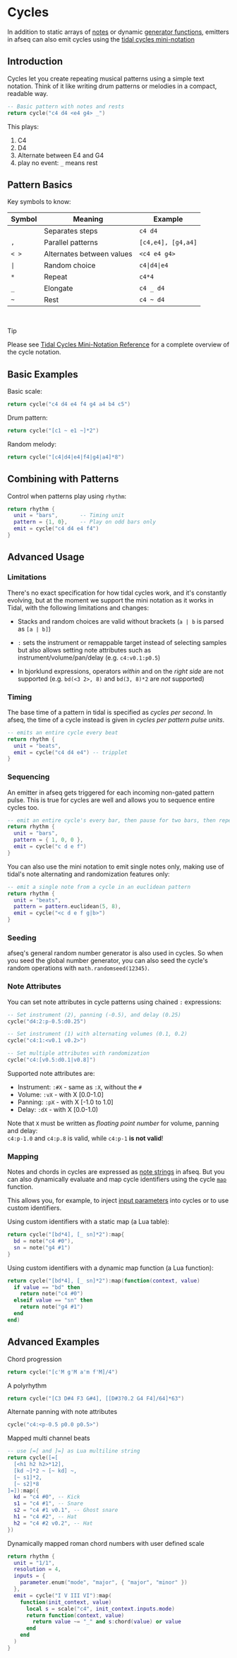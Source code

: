 # Cycles

In addition to static arrays of [notes](./notes&scales.md) or dynamic [generator functions](../extras/generators.md), emitters in afseq can also emit cycles using the [tidal cycles mini-notation](https://tidalcycles.org/docs/reference/mini_notation/)

## Introduction

Cycles let you create repeating musical patterns using a simple text notation. Think of it like writing drum patterns or melodies in a compact, readable way.


```lua
-- Basic pattern with notes and rests
return cycle("c4 d4 <e4 g4> _")
```

This plays:
1. C4
2. D4
3. Alternate between E4 and G4
4. play no event: `_` means rest

## Pattern Basics

Key symbols to know:

| Symbol | Meaning                          | Example             |
|--------|----------------------------------|---------------------|
| ` `    | Separates steps                  | `c4 d4`             |
| `,`    | Parallel patterns                | `[c4,e4], [g4,a4]`  |
| `< >`  | Alternates between values        | `<c4 e4 g4>`        |
| `\|`   | Random choice                    | `c4\|d4\|e4`        |
| `*`    | Repeat                           | `c4*4`              |
| `_`    | Elongate                         | `c4 _ d4`           |
| `~`    | Rest                             | `c4 ~ d4`           |

<br>

> [!TIP]
> Please see [Tidal Cycles Mini-Notation Reference](https://tidalcycles.org/docs/reference/mini_notation/) for a complete overview of the cycle notation.

## Basic Examples

Basic scale:
```lua
return cycle("c4 d4 e4 f4 g4 a4 b4 c5")
```

Drum pattern:
```lua
return cycle("[c1 ~ e1 ~]*2")
```

Random melody:
```lua
return cycle("[c4|d4|e4|f4|g4|a4]*8")
```

## Combining with Patterns

Control when patterns play using `rhythm`:

```lua
return rhythm {
  unit = "bars",       -- Timing unit
  pattern = {1, 0},    -- Play on odd bars only
  emit = cycle("c4 d4 e4 f4")
}
```

## Advanced Usage

### Limitations

There's no exact specification for how tidal cycles work, and it's constantly evolving, but at the moment we support the mini notation as it works in Tidal, with the following limitations and changes: 

* Stacks and random choices are valid without brackets (`a | b` is parsed as `[a | b]`)

* `:` sets the instrument or remappable target instead of selecting samples but also allows setting note attributes such as instrument/volume/pan/delay (e.g. `c4:v0.1:p0.5`)

* In bjorklund expressions, operators *within* and on the *right side* are not supported (e.g. `bd(<3 2>, 8)` and `bd(3, 8)*2` are *not* supported)

### Timing 

The base time of a pattern in tidal is specified as *cycles per second*. In afseq, the time of a cycle instead is given in *cycles per pattern pulse units*. 

```lua
-- emits an entire cycle every beat
return rhythm {
  unit = "beats",
  emit = cycle("c4 d4 e4") -- tripplet
}
```

### Sequencing

An emitter in afseq gets triggered for each incoming non-gated pattern pulse. This is true for cycles are well and allows you to sequence entire cycles too. 

```lua
-- emit an entire cycle's every bar, then pause for two bars, then repeat
return rhythm {
  unit = "bars",
  pattern = { 1, 0, 0 },
  emit = cycle("c d e f")
}
```

You can also use the mini notation to emit single notes only, making use of tidal's note alternating and randomization features only: 

```lua
-- emit a single note from a cycle in an euclidean pattern
return rhythm {
  unit = "beats",
  pattern = pattern.euclidean(5, 8),
  emit = cycle("<c d e f g|b>")
}
```

### Seeding

afseq's general random number generator is also used in cycles. So when you seed the global number generator, you can also seed the cycle's random operations with `math.randomseed(12345)`.  

### Note Attributes

You can set note attributes in cycle patterns using chained `:` expressions:

```lua
-- Set instrument (2), panning (-0.5), and delay (0.25)
cycle("d4:2:p-0.5:d0.25")

-- Set instrument (1) with alternating volumes (0.1, 0.2)
cycle("c4:1:<v0.1 v0.2>")

-- Set multiple attributes with randomization
cycle("c4:[v0.5:d0.1|v0.8]")
```

Supported note attributes are:
- Instrument: `:#X` - same as `:X`, without the `#`
- Volume: `:vX` - with X \[0.0-1.0\]
- Panning: `:pX` - with X \[-1.0 to 1.0\] 
- Delay: `:dX` - with X \[0.0-1.0\)

Note that `X` must be written as *floating point number* for volume, panning and delay:</br> `c4:p-1.0` and `c4:p.8` is valid, while `c4:p-1` **is not valid**!

### Mapping

Notes and chords in cycles are expressed as [note strings](./notes&scales.md#note-strings) in afseq. But you can also dynamically evaluate and map cycle identifiers using the cycle [`map`](../API/cycle.md#map) function.

This allows you, for example, to inject [input parameters](./parameters.md) into cycles or to use custom identifiers.

Using custom identifiers with a static map (a Lua table):

```lua
return cycle("[bd*4], [_ sn]*2"):map{ 
  bd = note("c4 #0"), 
  sn = note("g4 #1") 
}
```

Using custom identifiers with a dynamic map function (a Lua function):

```lua
return cycle("[bd*4], [_ sn]*2"):map(function(context, value)
  if value == "bd" then
    return note("c4 #0")
  elseif value == "sn" then
    return note("g4 #1")
  end
end)
```

## Advanced Examples

Chord progression 

```lua
return cycle("[c'M g'M a'm f'M]/4")
```

A polyrhythm

```lua
return cycle("[C3 D#4 F3 G#4], [[D#3?0.2 G4 F4]/64]*63")
```

Alternate panning with note attributes

```lua
cycle("c4:<p-0.5 p0.0 p0.5>")
```

Mapped multi channel beats

```lua
-- use [=[ and ]=] as Lua multiline string
return cycle([=[
  [<h1 h2 h2>*12],
  [kd ~]*2 ~ [~ kd] ~,
  [~ s1]*2,
  [~ s2]*8
]=]):map({
  kd = "c4 #0", -- Kick
  s1 = "c4 #1", -- Snare
  s2 = "c4 #1 v0.1", -- Ghost snare
  h1 = "c4 #2", -- Hat
  h2 = "c4 #2 v0.2", -- Hat
})
```

Dynamically mapped roman chord numbers with user defined scale

```lua
return rhythm {
  unit = "1/1",
  resolution = 4,
  inputs = {
    parameter.enum("mode", "major", { "major", "minor" })
  },
  emit = cycle("I V III VI"):map(
    function(init_context, value)
      local s = scale("c4", init_context.inputs.mode)
      return function(context, value)
        return value ~= "_" and s:chord(value) or value
      end
    end
  )
}
```